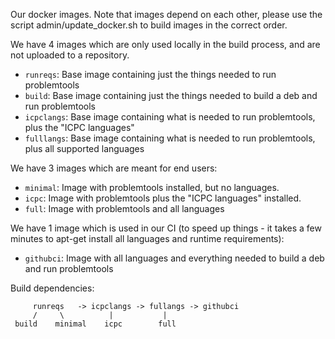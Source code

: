 Our docker images. Note that images depend on each other, please use the script
admin/update_docker.sh to build images in the correct order.

We have 4 images which are only used locally in the build process, and are not
uploaded to a repository. 
 - `runreqs`: Base image containing just the things needed to run problemtools
 - `build`: Base image containing just the things needed to build a deb and run problemtools
 - `icpclangs`: Base image containing what is needed to run problemtools, plus the "ICPC languages"
 - `fulllangs`: Base image containing what is needed to run problemtools, plus all supported languages

We have 3 images which are meant for end users:
 - `minimal`: Image with problemtools installed, but no languages.
 - `icpc`: Image with problemtools plus the "ICPC languages" installed.
 - `full`: Image with problemtools and all languages

We have 1 image which is used in our CI (to speed up things - it takes a few
minutes to apt-get install all languages and runtime requirements):
 - `githubci`: Image with all languages and everything needed to build a deb and run problemtools

Build dependencies:
```
     runreqs   -> icpclangs -> fullangs -> githubci
     /     \          |           |
 build    minimal    icpc        full
```
